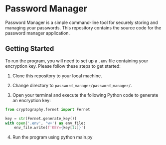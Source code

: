 # Password Manager

Password Manager is a simple command-line tool for securely storing and managing your passwords. This repository contains the source code for the password manager application.

## Getting Started

To run the program, you will need to set up a `.env` file containing your encryption key. Please follow these steps to get started:

1. Clone this repository to your local machine.

2. Change directory to `password_manager/password_manager/`.

3. Open your terminal and execute the following Python code to generate an encryption key:

```python
from cryptography.fernet import Fernet

key = str(Fernet.generate_key())
with open('.env', 'w+') as env_file:
    env_file.write(f'KEY={key[1:]}')

```
4. Run the program using python main.py
